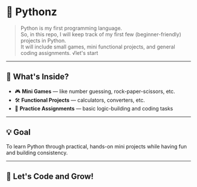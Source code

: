 # 🐍 Pythonz

> Python is my first programming language.  
> So, in this repo, I will keep track of my first few (beginner-friendly) projects in Python.  
> It will include small games, mini functional projects, and general coding assignments.
√let's start
---

## 📁 What's Inside?

- 🎮 **Mini Games** — like number guessing, rock-paper-scissors, etc.
- 🛠️ **Functional Projects** — calculators, converters, etc.
- 🧠 **Practice Assignments** — basic logic-building and coding tasks

---

## 💡 Goal

To learn Python through practical, hands-on mini projects while having fun and building consistency.

---

## 🚀 Let's Code and Grow!
